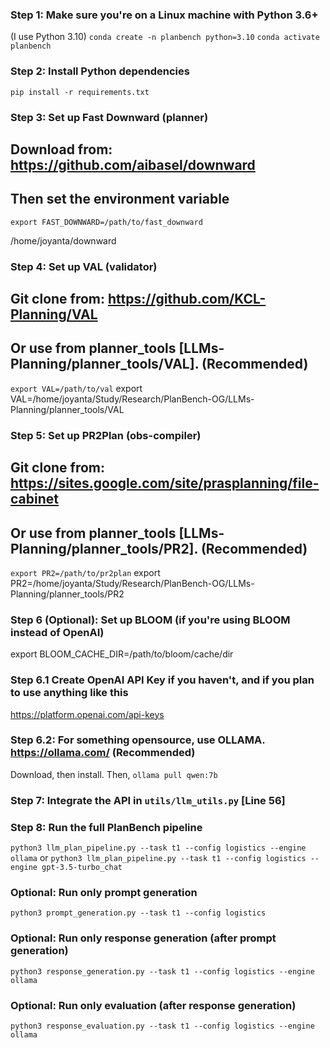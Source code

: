 ### Step 1: Make sure you're on a Linux machine with Python 3.6+
(I use Python 3.10)
`conda create -n planbench python=3.10`
`conda activate planbench`

### Step 2: Install Python dependencies
`pip install -r requirements.txt`

### Step 3: Set up Fast Downward (planner)
## Download from: https://github.com/aibasel/downward
## Then set the environment variable
`export FAST_DOWNWARD=/path/to/fast_downward`

/home/joyanta/downward

### Step 4: Set up VAL (validator)
## Git clone from: https://github.com/KCL-Planning/VAL
## Or use from planner_tools [LLMs-Planning/planner_tools/VAL]. (Recommended)
`export VAL=/path/to/val`
export VAL=/home/joyanta/Study/Research/PlanBench-OG/LLMs-Planning/planner_tools/VAL


### Step 5: Set up PR2Plan (obs-compiler)
## Git clone from: https://sites.google.com/site/prasplanning/file-cabinet
## Or use from planner_tools [LLMs-Planning/planner_tools/PR2]. (Recommended)
`export PR2=/path/to/pr2plan`
export PR2=/home/joyanta/Study/Research/PlanBench-OG/LLMs-Planning/planner_tools/PR2

### Step 6 (Optional): Set up BLOOM (if you're using BLOOM instead of OpenAI)
export BLOOM_CACHE_DIR=/path/to/bloom/cache/dir

### Step 6.1 Create OpenAI API Key if you haven't, and if you plan to use anything like this

https://platform.openai.com/api-keys

### Step 6.2: For something opensource, use OLLAMA. https://ollama.com/ (Recommended)
Download, then install.
Then,
`ollama pull qwen:7b`

### Step 7: Integrate the API in `utils/llm_utils.py` [Line 56]

### Step 8: Run the full PlanBench pipeline
`python3 llm_plan_pipeline.py --task t1 --config logistics --engine ollama`
or 
`python3 llm_plan_pipeline.py --task t1 --config logistics --engine gpt-3.5-turbo_chat`

### Optional: Run only prompt generation
`python3 prompt_generation.py --task t1 --config logistics`

### Optional: Run only response generation (after prompt generation)
`python3 response_generation.py --task t1 --config logistics --engine ollama`

### Optional: Run only evaluation (after response generation)
`python3 response_evaluation.py --task t1 --config logistics --engine ollama`